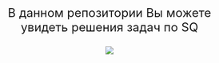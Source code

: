 
<p align="center" > <font size="5">
В данном репозитории Вы можете увидеть решения задач по SQ
</p>

<p align="center">
  <img src="https://proselyte.net/wp-content/uploads/2016/05/Introduction-to-SQL.png" />
</p>


